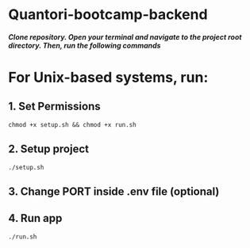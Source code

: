 # Quantori-bootcamp-backend

##### Clone repository. Open your terminal and navigate to the project root directory. Then, run the following commands

# For Unix-based systems, run:

## 1. Set Permissions
    chmod +x setup.sh && chmod +x run.sh

## 2. Setup project
    ./setup.sh

## 3. Change PORT inside .env file (optional) 

## 4. Run app
    ./run.sh
